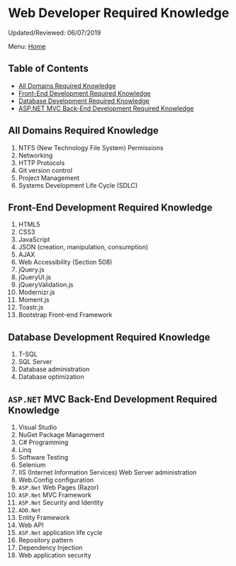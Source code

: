 # Web Developer Required Knowledge

Updated/Reviewed: 06/07/2019

Menu: [Home](./README.md)

## Table of Contents

- [All Domains Required Knowledge](#all-domains-required-knowledge)
- [Front-End Development Required Knowledge](#front-end-development-required-knowledge)
- [Database Development Required Knowledge](#database-development-required-knowledge)
- [ASP.NET MVC Back-End Development Required Knowledge](#aspnet-mvc-back-end-development-required-knowledge)

## All Domains Required Knowledge

1. NTFS (New Technology File System) Permissions
1. Networking
1. HTTP Protocols
1. Git version control
1. Project Management
1. Systems Development Life Cycle (SDLC)

## Front-End Development Required Knowledge

1. HTML5
1. CSS3
1. JavaScript
1. JSON (creation, manipulation, consumption)
1. AJAX
1. Web Accessibility (Section 508)
1. jQuery.js
1. jQueryUI.js
1. jQueryValidation.js
1. Modernizr.js
1. Moment.js
1. Toastr.js
1. Bootstrap Front-end Framework

## Database Development Required Knowledge

1. T-SQL
1. SQL Server
1. Database administration
1. Database optimization

## `ASP.NET` MVC Back-End Development Required Knowledge

1. Visual Studio
1. NuGet Package Management
1. C# Programming
1. Linq
1. Software Testing
1. Selenium
1. IIS (Internet Information Services) Web Server administration
1. Web.Config configuration
1. `ASP.Net` Web Pages (Razor)
1. `ASP.Net` MVC Framework
1. `ASP.Net` Security and Identity
1. `ADO.Net`
1. Entity Framework
1. Web API
1. `ASP.Net` application life cycle
1. Repository pattern
1. Dependency Injection
1. Web application security
